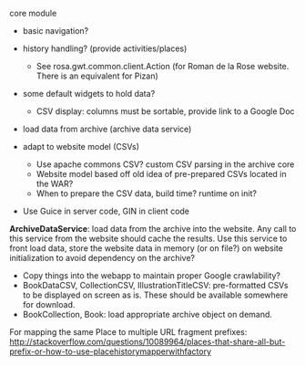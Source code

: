 core module

  * basic navigation?
  * history handling? (provide activities/places)
    * See rosa.gwt.common.client.Action (for Roman de la Rose website. There is an equivalent for Pizan)
  * some default widgets to hold data?
    * CSV display: columns must be sortable, provide link to a Google Doc

  * load data from archive (archive data service)
  * adapt to website model (CSVs)
    * Use apache commons CSV? custom CSV parsing in the archive core
    * Website model based off old idea of pre-prepared CSVs located in the WAR?
    * When to prepare the CSV data, build time? runtime on init?
  * Use Guice in server code, GIN in client code

**ArchiveDataService**: load data from the archive into the website. Any call to this service from the website
should cache the results. Use this service to front load data, store the website data in memory (or on file?)
on website initialization to avoid dependency on the archive?

  * Copy things into the webapp to maintain proper Google crawlability?
  * BookDataCSV, CollectionCSV, IllustrationTitleCSV: pre-formatted CSVs to be displayed on screen
    as is. These should be available somewhere for download.
  * BookCollection, Book: load appropriate archive object on demand.



For mapping the same Place to multiple URL fragment prefixes:
<http://stackoverflow.com/questions/10089964/places-that-share-all-but-prefix-or-how-to-use-placehistorymapperwithfactory>